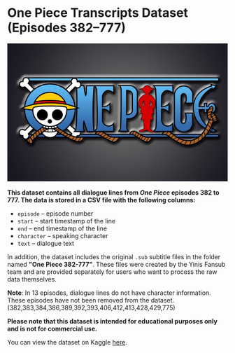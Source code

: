 
# One Piece Transcripts Dataset (Episodes 382–777)

![One Piece](onepiece.png)

**This dataset contains all dialogue lines from *One Piece* episodes 382 to 777. The data is stored in a CSV file with the following columns:**

- `episode` – episode number  
- `start` – start timestamp of the line  
- `end` – end timestamp of the line  
- `character` – speaking character  
- `text` – dialogue text  

In addition, the dataset includes the original `.sub` subtitle files in the folder named **"One Piece 382-777"**. These files were created by the Yinis Fansub team and are provided separately for users who want to process the raw data themselves.

**Note**: In 13 episodes, dialogue lines do not have character information. These episodes have not been removed from the dataset. (382,383,384,386,389,392,393,406,412,413,428,429,775)


**Please note that this dataset is intended for educational purposes only and is not for commercial use.**  

You can view the dataset on Kaggle [here](https://www.kaggle.com/datasets/ramazanturann/one-piece-transcripts-with-character-names-382-777).  


